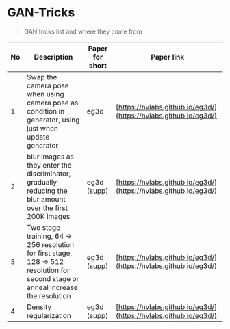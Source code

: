 # GAN-Tricks


> GAN tricks list and where they come from 

| No   | Description  | Paper for short | Paper link| 
|  ----  | ----  |  ----  | ----  |
| 1  |   Swap the camera pose when using camera pose as condition in generator, using just when update generator  | eg3d | [https://nvlabs.github.io/eg3d/](https://nvlabs.github.io/eg3d/) |
| 2  |  blur images as they enter the discriminator, gradually reducing the blur amount over the first 200K images| eg3d (supp)  | [https://nvlabs.github.io/eg3d/](https://nvlabs.github.io/eg3d/) |
| 3  |  Two stage training, 64 -> 256 resolution for first stage, 128 -> 512 resolution for second stage or anneal increase the resolution| eg3d (supp)  | [https://nvlabs.github.io/eg3d/](https://nvlabs.github.io/eg3d/) |
| 4  |Density regularization| eg3d (supp)  | [https://nvlabs.github.io/eg3d/](https://nvlabs.github.io/eg3d/) |
